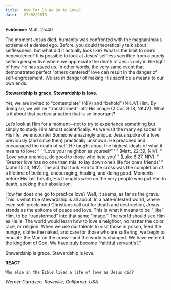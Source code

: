 ```yaml
---
title:  How Far Do We Go to Love?
date:   27/02/2018
---
```


**Evidence:** Matt. 25:40

The moment Jesus died, humanity was confronted with the magnanimous extreme of a denied ego. Before, you could theoretically talk about selflessness, but what did it actually look like? What is the limit to one’s benevolence? It is possible to look at Jesus’ selfless sacrifice from a purely selfish perspective where we appreciate the death of Jesus only in the light of how He has saved us. In other words, the very same event that demonstrated perfect “others centered” love can result in the danger of self-engrossment. We are in danger of making His sacrifice a means to our own ends.

**Stewardship is grace. Stewardship is love.**

Yet, we are invited to “contemplate” (NIV) and “behold” (NKJV) Him. By doing so, we will be “transformed” into His image (2 Cor. 3:18, NKJV). What is it about that particular action that is so important?

Let’s look at Him for a moment—not to try to experience something but simply to study Him almost scientifically. As we visit the many episodes in His life, we encounter Someone amazingly unique. Jesus spoke of a love previously (and since then) practically unknown. He preached and encouraged the death of self. He taught about the highest ideals of what it means to love: “ ‘ “Love your neighbor as yourself” ’ ” (Matt. 22:39, NIV). “ ‘Love your enemies, do good to those who hate you’ ” (Luke 6:27, NIV). “ ‘Greater love has no one than this: to lay down one’s life for one’s friends’ ” (John 15:13, NIV). The act that took Him to the cross was the completion of a lifetime of building, encouraging, healing, and doing good. Moments before His last breath, His thoughts were on the very people who put Him to death, seeking their absolution.

How far does one go to practice love? Well, it seems, as far as the grave. This is what true stewardship is all about. In a hate-infested world, where even self-proclaimed Christians call out for death and destruction, Jesus stands as the epitome of peace and love. This is what it means to be “ like” Him, to be “transformed” into that same “image.” The world should see Him as He is. The world would learn how to love a neighbor, no matter the color, race, or religion. When we use our talents to visit those in prison, feed the hungry, clothe the naked, and care for those who are suffering, we begin to emulate the Man on the cross—and the world is changed. We have entered the kingdom of God. We have truly become “faithful servant[s].”

Stewardship is grace. Stewardship is love.

**REACT**

`Who else in the Bible lived a life of love as Jesus did?`

_Werner Carrasco, Roseville, California, USA_

